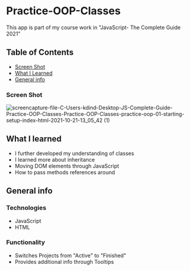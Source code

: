 # Practice-OOP-Classes

This app is part of my course work in "JavaScript- The Complete Guide  2021"


## Table of Contents
* [Screen Shot](#screen-shot)
* [What I Learned](#what-i-learned)
* [General info](#general-info)

### Screen Shot
![screencapture-file-C-Users-kdind-Desktop-JS-Complete-Guide-Practice-OOP-Classes-Practice-OOP-Classes-practice-oop-01-starting-setup-index-html-2021-10-21-13_05_42 (1)](https://user-images.githubusercontent.com/79128405/138334483-97edc3e4-9798-405b-8347-5832c749177b.png)


## What I learned
- I further developed my understanding of classes
- I learned more about inheritance
- Moving DOM elements through JavaScript
-  How to pass methods references around

## General info

### Technologies
* JavaScript
* HTML

### Functionality

 - Switches Projects from "Active" to "Finished"
 - Provides additional info through Tooltips




